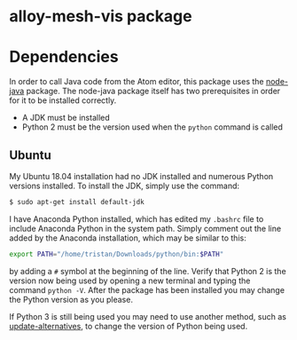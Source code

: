 # alloy-mesh-vis package

# Dependencies

In order to call Java code from the Atom editor, this package uses the
[node-java](https://www.npmjs.com/package/java) package. The node-java
package itself has two prerequisites in order for it to be installed correctly.

  * A JDK must be installed
  * Python 2 must be the version used when the ```python``` command is called

## Ubuntu

My Ubuntu 18.04 installation had no JDK installed and numerous Python versions
installed. To install the JDK, simply use the command:

```bash
$ sudo apt-get install default-jdk
```

I have Anaconda Python installed, which has edited my ```.bashrc``` file to
include Anaconda Python in the system path. Simply comment out the line added
by the Anaconda installation, which may be similar to this:

```bash
export PATH="/home/tristan/Downloads/python/bin:$PATH"
```

by adding a ```#``` symbol at the beginning of the line. Verify that Python 2
is the version now being used by opening a new terminal and typing the
command ```python -V```. After the package has been installed you may change
the Python version as you please.

If Python 3 is still being used you may need to use another method, such as
[update-alternatives](http://web.mit.edu/6.00/www/handouts/pybuntu.html), to
change the version of Python being used.
